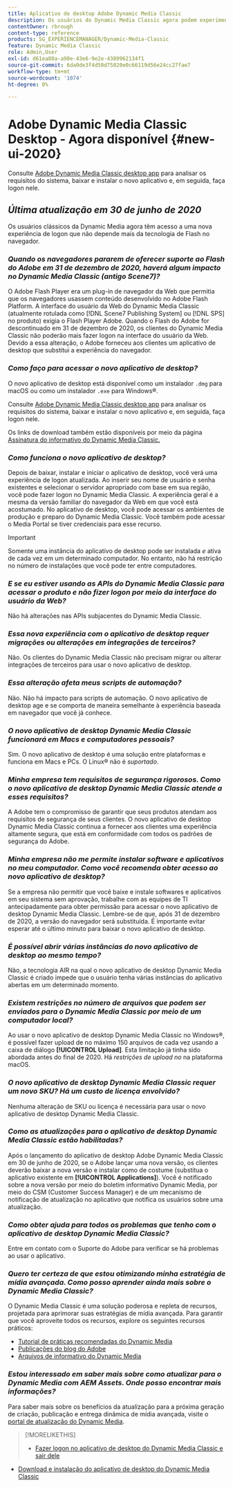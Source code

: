 ```yaml
---
title: Aplicativo de desktop Adobe Dynamic Media Classic
description: Os usuários do Dynamic Media Classic agora podem experimentar uma atualização completa da interface do usuário. A experiência oferece um logon atualizado com links para recursos valiosos, além disso, essa atualização não depende mais da tecnologia de Flash do Adobe no navegador.
contentOwner: rbrough
content-type: reference
products: SG_EXPERIENCEMANAGER/Dynamic-Media-Classic
feature: Dynamic Media Classic
role: Admin,User
exl-id: d61ea80a-a98e-43e6-9e2e-4389962134f1
source-git-commit: 6da0de3f4d50d75020e0c66119d56e24cc27fae7
workflow-type: tm+mt
source-wordcount: '1074'
ht-degree: 0%

---
```


# Adobe Dynamic Media Classic Desktop - Agora disponível {#new-ui-2020}

Consulte [Adobe Dynamic Media Classic desktop app](/help/dynamic-media-classic-desktop-app.md) para analisar os requisitos do sistema, baixar e instalar o novo aplicativo e, em seguida, faça logon nele.

## _Última atualização em 30 de junho de 2020_

Os usuários clássicos da Dynamic Media agora têm acesso a uma nova experiência de logon que não depende mais da tecnologia de Flash no navegador.

### **_Quando os navegadores pararem de oferecer suporte ao Flash do Adobe em 31 de dezembro de 2020, haverá algum impacto no Dynamic Media Classic (antigo Scene7)?_**

O Adobe Flash Player era um plug-in de navegador da Web que permitia que os navegadores usassem conteúdo desenvolvido no Adobe Flash Platform. A interface do usuário da Web do Dynamic Media Classic (atualmente rotulada como [!DNL Scene7 Publishing System] ou [!DNL SPS] no produto) exigia o Flash Player Adobe. Quando o Flash do Adobe for descontinuado em 31 de dezembro de 2020, os clientes do Dynamic Media Classic não poderão mais fazer logon na interface do usuário da Web. Devido a essa alteração, o Adobe forneceu aos clientes um aplicativo de desktop que substitui a experiência do navegador.

### **_Como faço para acessar o novo aplicativo de desktop?_**

O novo aplicativo de desktop está disponível como um instalador `.dmg` para macOS ou como um instalador `.exe` para Windows®.

Consulte [Adobe Dynamic Media Classic desktop app](/help/dynamic-media-classic-desktop-app.md) para analisar os requisitos do sistema, baixar e instalar o novo aplicativo e, em seguida, faça logon nele.

Os links de download também estão disponíveis por meio da página [Assinatura do informativo do Dynamic Media Classic.](https://www.adobe.com/subscription/dynamic-media-newsletter.html)

### **_Como funciona o novo aplicativo de desktop?_**

Depois de baixar, instalar e iniciar o aplicativo de desktop, você verá uma experiência de logon atualizada. Ao inserir seu nome de usuário e senha existentes e selecionar o servidor apropriado com base em sua região, você pode fazer logon no Dynamic Media Classic. A experiência geral é a mesma da versão familiar do navegador da Web em que você está acostumado. No aplicativo de desktop, você pode acessar os ambientes de produção e preparo do Dynamic Media Classic. Você também pode acessar o Media Portal se tiver credenciais para esse recurso.

>[!IMPORTANT]
>
>Somente uma instância do aplicativo de desktop pode ser instalada *e* ativa de cada vez em um determinado computador. No entanto, não há restrição no número de instalações que você pode ter entre computadores.

### **_E se eu estiver usando as APIs do Dynamic Media Classic para acessar o produto e não fizer logon por meio da interface do usuário da Web?_**

Não há alterações nas APIs subjacentes do Dynamic Media Classic.

### **_Essa nova experiência com o aplicativo de desktop requer migrações ou alterações em integrações de terceiros?_**

Não. Os clientes do Dynamic Media Classic não precisam migrar ou alterar integrações de terceiros para usar o novo aplicativo de desktop.

### **_Essa alteração afeta meus scripts de automação?_**

Não. Não há impacto para scripts de automação. O novo aplicativo de desktop age e se comporta de maneira semelhante à experiência baseada em navegador que você já conhece.

### **_O novo aplicativo de desktop Dynamic Media Classic funcionará em Macs e computadores pessoais?_**

Sim. O novo aplicativo de desktop é uma solução entre plataformas e funciona em Macs e PCs. O Linux® não é *suportado*.

### **_Minha empresa tem requisitos de segurança rigorosos. Como o novo aplicativo de desktop Dynamic Media Classic atende a esses requisitos?_**

A Adobe tem o compromisso de garantir que seus produtos atendam aos requisitos de segurança de seus clientes. O novo aplicativo de desktop Dynamic Media Classic continua a fornecer aos clientes uma experiência altamente segura, que está em conformidade com todos os padrões de segurança do Adobe.

### **_Minha empresa não me permite instalar software e aplicativos no meu computador. Como você recomenda obter acesso ao novo aplicativo de desktop?_**

Se a empresa não permitir que você baixe e instale softwares e aplicativos em seu sistema sem aprovação, trabalhe com as equipes de TI antecipadamente para obter permissão para acessar o novo aplicativo de desktop Dynamic Media Classic. Lembre-se de que, após 31 de dezembro de 2020, a versão do navegador será substituída. É importante evitar esperar até o último minuto para baixar o novo aplicativo de desktop.

### **_É possível abrir várias instâncias do novo aplicativo de desktop ao mesmo tempo?_**

Não, a tecnologia AIR na qual o novo aplicativo de desktop Dynamic Media Classic é criado impede que o usuário tenha várias instâncias do aplicativo abertas em um determinado momento.

### **_Existem restrições no número de arquivos que podem ser enviados para o Dynamic Media Classic por meio de um computador local?_**

Ao usar o novo aplicativo de desktop Dynamic Media Classic no Windows®, é possível fazer upload de no máximo 150 arquivos de cada vez usando a caixa de diálogo **[!UICONTROL Upload]**. Esta limitação já tinha sido abordada antes do final de 2020. Há *restrições de upload no* na plataforma macOS.

### **_O novo aplicativo de desktop Dynamic Media Classic requer um novo SKU? Há um custo de licença envolvido?_**

Nenhuma alteração de SKU ou licença é necessária para usar o novo aplicativo de desktop Dynamic Media Classic.

### **_Como as atualizações para o aplicativo de desktop Dynamic Media Classic estão habilitadas?_**

Após o lançamento do aplicativo de desktop Adobe Dynamic Media Classic em 30 de junho de 2020, se o Adobe lançar uma nova versão, os clientes deverão baixar a nova versão e instalar como de costume (substitua o aplicativo existente em **[!UICONTROL Applications]**). Você é notificado sobre a nova versão por meio do boletim informativo Dynamic Media, por meio do CSM (Customer Success Manager) e de um mecanismo de notificação de atualização no aplicativo que notifica os usuários sobre uma atualização.

### **_Como obter ajuda para todos os problemas que tenho com o aplicativo de desktop Dynamic Media Classic?_**

Entre em contato com o Suporte do Adobe para verificar se há problemas ao usar o aplicativo.

### **_Quero ter certeza de que estou otimizando minha estratégia de mídia avançada. Como posso aprender ainda mais sobre o Dynamic Media Classic?_**

O Dynamic Media Classic é uma solução poderosa e repleta de recursos, projetada para aprimorar suas estratégias de mídia avançada. Para garantir que você aproveite todos os recursos, explore os seguintes recursos práticos:

* [Tutorial de práticas recomendadas do Dynamic Media](https://experienceleague.adobe.com/docs/experience-manager-learn/dynamic-media-classic-tutorial/overview.html)
* [Publicações do blog do Adobe](https://blog.adobe.com/)<!-- (https://blog.adobe.com/tag/dynamic-media/) -->
* [Arquivos de informativo do Dynamic Media](https://experienceleague.adobe.com/docs/dynamic-media-classic/using/dynamic-media-newsletter.html)

<!-- HIDDEN AUGUST 2, 2021 BECAUSE THE NEWSLETTER WAS DISCONTINUED Plus, [subscribe to the Dynamic Media newsletter](https://www.adobe.com/subscription/dynamic-media-newsletter.html) to stay current on the latest news, information, training opportunities, powerful features available to you such as [Smart Imaging](https://experienceleague.adobe.com/docs/experience-manager-65/assets/dynamic/imaging-faq.html#dynamic), and the complementary audit program. -->

### **_Estou interessado em saber mais sobre como atualizar para o Dynamic Media com AEM Assets. Onde posso encontrar mais informações?_**

Para saber mais sobre os benefícios da atualização para a próxima geração de criação, publicação e entrega dinâmica de mídia avançada, visite o [portal de atualização do Dynamic Media](https://exploreadobe.com/dynamic-media-upgrade/).

>[!MORELIKETHIS]
>
>* [Fazer logon no aplicativo de desktop do Dynamic Media Classic e sair dele](/help/signing-out.md)
* [Download e instalação do aplicativo de desktop do Dynamic Media Classic](/help/dynamic-media-classic-desktop-app.md)



<!-- SAVE - OLD LINK TO BEST PRACTICES GUIDE IN PDF https://www.adobe.com/content/dam/www/us/en/marketing/experience-manager-assets/dynamic-media/adobe-dynamic-media-classic-best-practices-guide.pdf -->
